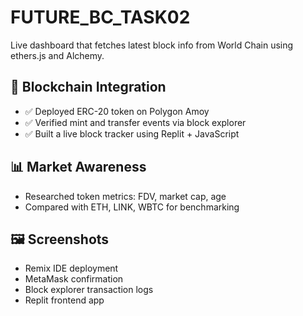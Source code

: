 # FUTURE_BC_TASK02
Live dashboard that fetches latest block info from World Chain using ethers.js and Alchemy.


## 🔗 Blockchain Integration
- ✅ Deployed ERC-20 token on Polygon Amoy
- ✅ Verified mint and transfer events via block explorer
- ✅ Built a live block tracker using Replit + JavaScript

## 📊 Market Awareness
- Researched token metrics: FDV, market cap, age
- Compared with ETH, LINK, WBTC for benchmarking

## 🖼️ Screenshots
- Remix IDE deployment
- MetaMask confirmation
- Block explorer transaction logs
- Replit frontend app
